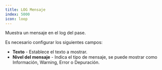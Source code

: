 ```yaml
---
title: LOG Mensaje
index: 5000
icon: loop
---
```


Muestra un mensaje en el log del pase.

Es necesario configurar los siguientes campos:

- **Texto** - Establece el texto a mostrar.
- **Nivel del mensaje** - Indica el tipo de mensaje, se puede mostrar como Información, Warning, Error o Depuración.